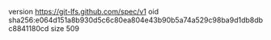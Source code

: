 version https://git-lfs.github.com/spec/v1
oid sha256:e064d151a8b930d5c6c80ea804e43b90b5a74a529c98ba9d1db8dbc8841180cd
size 509
